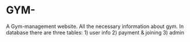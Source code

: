 # GYM-
A Gym-management website.
All the necessary information about gym.
In database there are three tables: 1) user info 2) payment & joining 3) admin  

